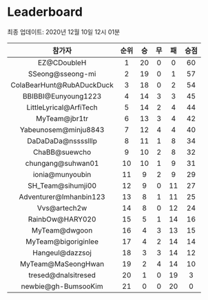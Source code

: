 # Leaderboard
최종 업데이트: 2020년 12월 10일 12시 01분




| 참가자 | 순위 | 승 | 무 | 패 | 승점 |
|:---:|:---:|:---:|:---:|:---:|:---:|
| EZ@CDoubleH | 1 | 20 | 0 | 0 | 60 |
| SSeong@sseong-mi | 2 | 19 | 0 | 1 | 57 |
| ColaBearHunt@RubADuckDuck | 3 | 18 | 0 | 2 | 54 |
| BBIBBI@Eunyoung1223 | 4 | 14 | 3 | 3 | 45 |
| LittleLyrical@ArfiTech | 5 | 14 | 2 | 4 | 44 |
| MyTeam@jbr1tr | 6 | 13 | 3 | 4 | 42 |
| Yabeunosem@minju8843 | 7 | 12 | 4 | 4 | 40 |
| DaDaDaDa@nsssslllp | 8 | 11 | 1 | 8 | 34 |
| ChaBB@suewcho | 9 | 10 | 2 | 8 | 32 |
| chungang@suhwan01 | 10 | 10 | 1 | 9 | 31 |
| ionia@munyoubin | 11 | 9 | 2 | 9 | 29 |
| SH_Team@sihumji00 | 12 | 9 | 0 | 11 | 27 |
| Adventurer@Imhanbin123 | 13 | 8 | 1 | 11 | 25 |
| Vvs@artech2w | 14 | 8 | 0 | 12 | 24 |
| RainbOw@HARY020 | 15 | 5 | 1 | 14 | 16 |
| MyTeam@dwgoon | 16 | 4 | 3 | 13 | 15 |
| MyTeam@bigoriginlee | 17 | 4 | 2 | 14 | 14 |
| Hangeul@dazzsoj | 18 | 3 | 3 | 14 | 12 |
| MyTeam@MaSeongHwan | 19 | 2 | 4 | 14 | 10 |
| tresed@dnalsitresed | 20 | 1 | 0 | 19 | 3 |
| newbie@gh-BumsooKim | 21 | 0 | 0 | 20 | 0 |